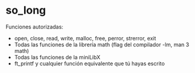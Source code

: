 # so_long
Funciones autorizadas:
- open, close, read, write, malloc, free, perror, strerror, exit
- Todas las funciones de la librería math (flag del compilador -lm, man 3 math)
- Todas las funciones de la miniLibX
- ft_printf y cualquier función equivalente que tú hayas escrito